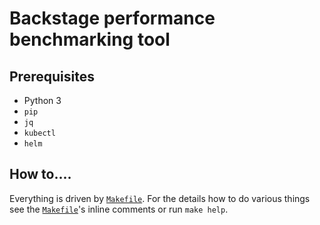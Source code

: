 # Backstage performance benchmarking tool

## Prerequisites

* Python 3
* `pip`
* `jq`
* `kubectl`
* `helm`

## How to....
Everything is driven by [`Makefile`](./Makefile). For the details how to do various things see the [`Makefile`](./Makefile)'s inline comments or run `make help`.